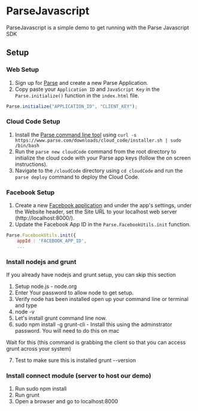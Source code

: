 ParseJavascript
===============

ParseJavascript is a simple demo to get running with the Parse Javascript SDK

## Setup

### Web Setup
1. Sign up for [Parse](https://parse.com/#signup) and create a new Parse Application.
2. Copy paste your `Application ID` and `JavaScript Key` in the `Parse.initialize()` function in the `index.html` file.

```js
Parse.initialize("APPLICATION_ID", "CLIENT_KEY");
```

### Cloud Code Setup
1. Install the [Parse command line tool](https://parse.com/docs/cloud_code_guide#started) using `curl -s https://www.parse.com/downloads/cloud_code/installer.sh | sudo /bin/bash`
2. Run the `parse new cloudCode` command from the root directory to initialize the cloud code with your Parse app keys (follow the on screen instructions).
3. Navigate to the `/cloudCode` directory using `cd cloudCode` and run the `parse deploy` command to deploy the Cloud Code.

### Facebook Setup
1. Create a new [Facebook application](https://developers.facebook.com/apps) and under the app's settings, under the Website header, set the  Site URL to your localhost web server (http://localhost:8000/).
2. Update the Facebook App ID in the `Parse.FacebookUtils.init` function.

```js
Parse.FacebookUtils.init({
    appId : 'FACEBOOK_APP_ID',
    ...
```
### Install nodejs and grunt
If you already have nodejs and grunt setup, you can skip this section

1. Setup node.js - node.org
2. Enter Your password to allow node to get setup.
3. Verify node has been installed open up your command line or terminal and type
4. node -v
5. Let's install grunt command line now.
6. sudo npm install -g grunt-cli  - Install this using the adminstrator password. You will need to do this on mac

Wait for this (this command is grabbing the client so that you can access grunt across your system)

7. Test to make sure this is installed
grunt --version

### Install connect module (server to host our demo)
1. Run sudo npm install
2. Run grunt
3. Open a browser and go to localhost:8000


